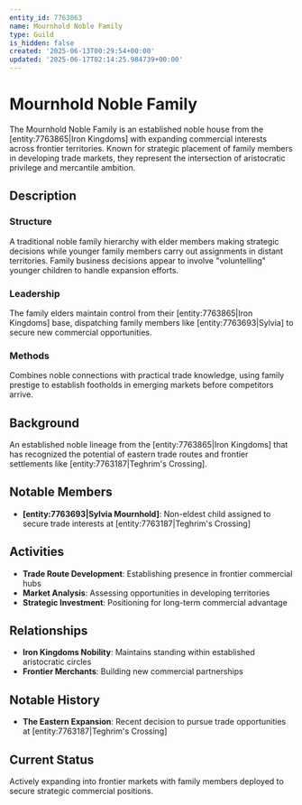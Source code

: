 ```yaml
---
entity_id: 7763863
name: Mournhold Noble Family
type: Guild
is_hidden: false
created: '2025-06-13T00:29:54+00:00'
updated: '2025-06-17T02:14:25.984739+00:00'
---
```

# Mournhold Noble Family

The Mournhold Noble Family is an established noble house from the [entity:7763865|Iron Kingdoms] with expanding commercial interests across frontier territories. Known for strategic placement of family members in developing trade markets, they represent the intersection of aristocratic privilege and mercantile ambition.

## Description

### Structure

A traditional noble family hierarchy with elder members making strategic decisions while younger family members carry out assignments in distant territories. Family business decisions appear to involve "voluntelling" younger children to handle expansion efforts.

### Leadership

The family elders maintain control from their [entity:7763865|Iron Kingdoms] base, dispatching family members like [entity:7763693|Sylvia] to secure new commercial opportunities.

### Methods

Combines noble connections with practical trade knowledge, using family prestige to establish footholds in emerging markets before competitors arrive.

## Background

An established noble lineage from the [entity:7763865|Iron Kingdoms] that has recognized the potential of eastern trade routes and frontier settlements like [entity:7763187|Teghrim's Crossing].

## Notable Members

- **[entity:7763693|Sylvia Mournhold]**: Non-eldest child assigned to secure trade interests at [entity:7763187|Teghrim's Crossing]

## Activities

- **Trade Route Development**: Establishing presence in frontier commercial hubs
- **Market Analysis**: Assessing opportunities in developing territories
- **Strategic Investment**: Positioning for long-term commercial advantage

## Relationships

- **Iron Kingdoms Nobility**: Maintains standing within established aristocratic circles
- **Frontier Merchants**: Building new commercial partnerships

## Notable History

- **The Eastern Expansion**: Recent decision to pursue trade opportunities at [entity:7763187|Teghrim's Crossing]

## Current Status

Actively expanding into frontier markets with family members deployed to secure strategic commercial positions.